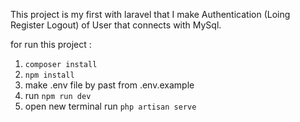 This project is my first with laravel that I make Authentication 
(Loing Register Logout) of User that connects with MySql.

for run this project :
1. `composer install`
2. `npm install`
3. make .env file by past from .env.example
4. run `npm run dev`
5. open new terminal run `php artisan serve`
